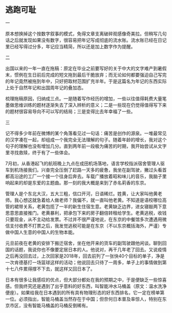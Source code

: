 **<font size=5>逃跑可耻</font>**

一

原本想换掉这个按数字叙事的模式，免得文章支离破碎观感像奇美拉。但稍写几句话之后就发现如果没有数字，很容易把年记写成彻底的流水账。流水账已经在日记里已经写得过分多，年记应当精简，所以还是加上数字作为提醒。

二

出国以来的一年一直在拖稿：原定在毕业之前要写好的关于中大的文字难产到暑假末，惯例在生日前后完成的短文拖到最后干脆放弃；而无论如何都要强迫自己写完的年记竟然被拖到年中，只好把取材范围扩充半年。于是这篇名为年记的东西实际上处于自然年记和出国周年记的叠加态。

梳理拖稿原因，归纳成三点。一是随着写作经历的增加，一些以往值得耗费大量笔墨做思维训练的题材逐渐失去了深入辨析的意义；二是一些现在仍觉得值得写下来的题材很容易导向不可以写的结局；三是变得比去年幸福了一些。

三

记不得多少年前在微博的某个角落看见过一句话：痛苦是创作的源泉。一堆最常见的汉字凑在一起，却组成一个我完全无法理解的句子。随着年龄的增长，我对这个句子的理解也没有增加几分。直到两年前一段极为痛苦的时期，我开始尝试从文字里寻找救赎，终于有了一些体会。

7月初，从香港起飞的航班晚上九点在成田机场落地，语言学校指派宿舍管理人驱车到机场接我们。兴奋完全压倒了赶路一天多的疲惫，我坐在副驾驶，撇过头看首都高沿途的工厂一个接一个往身后奔去。车载广播放着昭和味儿的音乐，我脑子里响起来的却是东爱的主题曲。那一刻的我大概是来到了赤名莉香的东京。

管理人是个东北大汉，五大三粗，信口开河，日语稀烂。姓黄，让大家叫他黄老师。我心想这就急着给人做老师？我偏不，就一直叫他老黄。不知道是语校哪位高管的裙带关系，老黄包揽了一半的新生住宿生意。老黄缺乏边界，进女寝敲两下意思意思直接推门。老黄暴利，把承包下来的房子翻倍转租给学生。老黄逃税，收钱只要现金，从不主动给发票。不过并不很严谨地说，在东京的中餐馆多次遭遇用微信支付收费不打票之后，我发觉逃税可能是在东京（不以东京概括海外，严谨）专做中国人生意的中国人的生物本能。

元旦前夜在老黄的安排下搬迁宿舍，坐在他开来的货车的副驾驶跟他闲谈。聊到回国的话题，我说你也不像要定居日本的人。他说对，再干几年老了回去。又说疫情之后再没回去过，上次回家是2018年，回去前列了一张快40个目标的单子，净是一次肯德基打一场篮球这样的活动；他说回去只待了一周多，单子上的事情做到第十七八件累得撑不下去，就这样又回日本了。

日本有很多让我感叹的优点，但大部分都处在我的预期之中，于是便缺乏一些惊喜感。但我终究还是遇到了出乎意料的好东西，叫智能冲水马桶盖（原文：温水洗净便座）。如果给我在日本遇到的所有具有物理形态的好东西排名，它一定在榜单第一位。必须指出，智能马桶盖当然存在于中国；但奈何日本普及率惊人，特别在东京市区，没有智能马桶盖的马桶反倒稀有。
